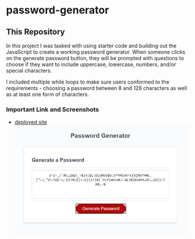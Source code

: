 # password-generator

## This Repository 

In this project I was tasked with using starter code and building out the JavaScript to create a working password generator. When someone clicks on the generate password button, they will be prompted with questions to choose if they want to include uppercase, lowercase, numbers, and/or special characters. 

I included multiple while loops to make sure users conformed to the requirements - choosing a password between 8 and 128 characters as well as at least one form of characters. 

### Important Link and Screenshots 

* [deployed site](https://breyera.github.io/password-generator/)
![screenshot of desktop view website](images/screenshot-of-completed-product.PNG)
